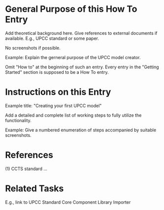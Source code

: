# General Purpose of this How To Entry #

Add theoretical background here. Give references to external documents if available. E.g., UPCC standard or some paper.

No screenshots if possible.

Example: Explain the gerneral purpose of the UPCC model creator.

Omit "How to" at the beginning of such an entry. Every entry in the "Getting Started" section is supposed to be a How To entry.


# Instructions on this Entry #
Example title: "Creating your first UPCC model"

Add a detailed and complete list of working steps to fully utilize the functionality.

Example: Give a numbered enumeration of steps accompanied by suitable screenshots.

# References #
(1) CCTS standard ...

# Related Tasks #
E.g., link to UPCC Standard Core Component Library Importer